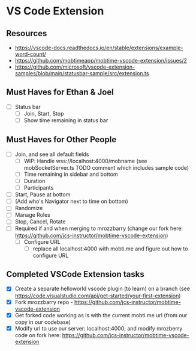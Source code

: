 # VS Code Extension

## Resources

- https://vscode-docs.readthedocs.io/en/stable/extensions/example-word-count/
- https://github.com/mobtimeapp/mobtime-vscode-extension/issues/2
- https://github.com/microsoft/vscode-extension-samples/blob/main/statusbar-sample/src/extension.ts

## Must Haves for Ethan & Joel

- [ ] Status bar
  - [ ] Join, Start, Stop
  - [ ] Show time remaining in status bar

## Must Haves for Other People

- [ ] Join, and see all default fields
  - [ ] WIP: Handle wss://localhost:4000/mobname (see mobSocketServer.ts TODO comment which includes sample code)
  - [ ] Time remaining in sidebar and bottom
  - [ ] Duration
  - [ ] Participants
- [ ] Start, Pause at bottom
- [ ] (Add who's Navigator next to time on bottom)
- [ ] Randomize
- [ ] Manage Roles
- [ ] Stop, Cancel, Rotate
- [ ] Required if and when merging to mrozzbarry (change our fork here: https://github.com/jcs-instructor/mobtime-vscode-extension)
  - [ ] Configure URL
    - [ ] replace all localhost:4000 with mobti.me and figure out how to configure URL

## Completed VSCode Extension tasks

- [x] Create a separate helloworld vscode plugin (to learn) on a branch (see https://code.visualstudio.com/api/get-started/your-first-extension)
- [x] Fork mrozzbarry repo - https://github.com/jcs-instructor/mobtime-vscode-extension
- [x] Get forked code working as is with the current mobti.me url (from our copy in our codebase)
- [x] Modify url to use our server: localhost:4000; and modify mrozberry code on fork here: https://github.com/jcs-instructor/mobtime-vscode-extension
